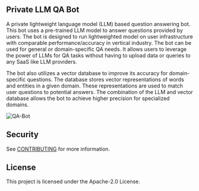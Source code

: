 ## Private LLM QA Bot

A private lightweight language model (LLM) based question answering bot. This bot uses a pre-trained LLM model to answer questions provided by users. The bot is designed to run lightweighted model on user infrastructure with comparable performance/accuracy in vertical industry. The bot can be used for general or domain-specific QA needs. It allows users to leverage the power of LLMs for QA tasks without having to upload data or queries to any SaaS like LLM providers.

The bot also utilizes a vector database to improve its accuracy for domain-specific questions. The database stores vector representations of words and entities in a given domain. These representations are used to match user questions to potential answers. The combination of the LLM and vector database allows the bot to achieve higher precision for specialized domains.

![QA-Bot](https://github.com/aws-samples/private-llm-qa-bot/assets/23544182/64eb3e5d-0a71-4f79-b276-c2fad638c43d)

## Security

See [CONTRIBUTING](CONTRIBUTING.md#security-issue-notifications) for more information.

## License

This project is licensed under the Apache-2.0 License.

